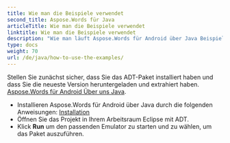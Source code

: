 ```yaml
---
title: Wie man die Beispiele verwendet
second_title: Aspose.Words für Java
articleTitle: Wie man die Beispiele verwendet
linktitle: Wie man die Beispiele verwendet
description: "Wie man läuft Aspose.Words für Android über Java Beispiele."
type: docs
weight: 70
url: /de/java/how-to-use-the-examples/
---
```


Stellen Sie zunächst sicher, dass Sie das ADT-Paket installiert haben und dass Sie die neueste Version heruntergeladen und extrahiert haben. [Aspose.Words für Android Über uns Java](https://releases.aspose.com/words/androidjava/).

- Installieren Aspose.Words für Android über Java durch die folgenden Anweisungen: [Installation](/words/de/java/installation/)
- Öffnen Sie das Projekt in Ihrem Arbeitsraum Eclipse mit ADT.
- Klick **Run** um den passenden Emulator zu starten und zu wählen, um das Paket auszuführen.
